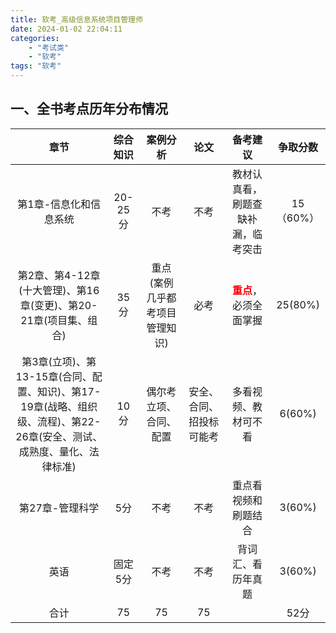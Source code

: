 ```yaml
---
title: 软考_高级信息系统项目管理师
date: 2024-01-02 22:04:11
categories: 
	- "考试类"
	- "软考"
tags: "软考"
---
```


## 一、全书考点历年分布情况

|                             章节                             | 综合知识 |            案例分析            |           论文           |                    备考建议                     | 争取分数  |
| :----------------------------------------------------------: | :------: | :----------------------------: | :----------------------: | :---------------------------------------------: | :-------: |
|                    第1章-信息化和信息系统                    | 20-25分  |              不考              |           不考           |       教材认真看，刷题查缺补漏，临考突击        | 15（60%） |
| 第2章、第4-12章(十大管理)、第16章(变更)、第20-21章(项目集、组合) |   35分   | 重点(案例几乎都考项目管理知识) |           必考           | <font color='red'>**重点**</font>，必须全面掌握 |  25(80%)  |
| 第3章(立项)、第13-15章(合同、配置、知识)、第17-19章(战略、组织级、流程)、第22-26章(安全、测试、成熟度、量化、法律标准) |   10分   |     偶尔考立项、合同、配置     | 安全、合同、招投标可能考 |              多看视频、教材可不看               |  6(60%)   |
|                       第27章-管理科学                        |   5分    |              不考              |           不考           |              重点看视频和刷题结合               |  3(60%)   |
|                             英语                             | 固定5分  |              不考              |           不考           |               背词汇、看历年真题                |  3(60%)   |
|                             合计                             |    75    |               75               |            75            |                                                 |   52分    |

